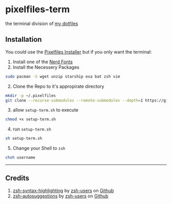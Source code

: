 # pixelfiles-term

the terminal division of [my dotfiles](https://github.com/mohannadk28/pixelfiles)

## Installation

You could use the [Pixelfiles Installer](https://github.com/mohannadk28/pixelfiles) but if you only want the terminal:

1. Install one of the [Nerd Fonts](https://www.nerdfonts.com/font-downloads)
2. Install the Necessery Packages
```sh
sudo pacman -S wget unzip starship exa bat zsh vim
```
2. Clone the Repo to it's appropirate directory
```sh
mkdir -p ~/.pixelfiles
git clone --recurse-submodules --remote-submodules --depth=1 https://github.com/mohannadk28/pixelfiles-term ~/.pixelfiles/pixelfiles-term
```

3. allow `setup-term.sh` to execute
```sh
chmod +x setup-term.sh
```

4. run `setup-term.sh`
```sh
sh setup-term.sh
```

5. Change your Shell to `zsh`
```sh
chsh username
```

---

## Credits

1. [zsh-syntax-highlighting](https://github.com/zsh-users/zsh-syntax-highlighting) by [zsh-users](https://github.com/zsh-users) on [Github](https://github.com)
2. [zsh-autosuggestions](https://github.com/zsh-users/zsh-autosuggestions) by [zsh-users](https://github.com/zsh-users) on [Github](https://github.com)
